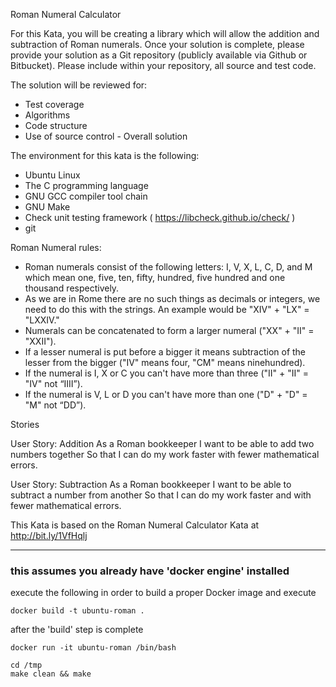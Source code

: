 Roman Numeral Calculator

For this Kata, you will be creating a library which will allow the addition and subtraction of
Roman numerals. Once your solution is complete, please provide your solution as a Git
repository (publicly available via Github or Bitbucket). Please include within your repository, all
source and test code.

The solution will be reviewed for:
- Test coverage
- Algorithms
- Code structure
- Use of source control - Overall solution

The environment for this kata is the following:
- Ubuntu Linux
- The C programming language
- GNU GCC compiler tool chain
- GNU Make
- Check unit testing framework ( https://libcheck.github.io/check/ )
- git

Roman Numeral rules:
- Roman numerals consist of the following letters: I, V, X, L, C, D, and M which mean one,
five, ten, fifty, hundred, five hundred and one thousand respectively.
- As we are in Rome there are no such things as decimals or integers, we need to do this
with the strings. An example would be "XIV" + "LX" = "LXXIV."
- Numerals can be concatenated to form a larger numeral ("XX" + "II" = "XXII").
- If a lesser numeral is put before a bigger it means subtraction of the lesser from the
bigger ("IV" means four, "CM" means ninehundred).
- If the numeral is I, X or C you can't have more than three ("II" + "II" = "IV" not “IIII”).
- If the numeral is V, L or D you can't have more than one ("D" + "D" = "M" not “DD”).

Stories

User Story: Addition
As a Roman bookkeeper
I want to be able to add two numbers together
So that I can do my work faster with fewer mathematical errors.

User Story: Subtraction
As a Roman bookkeeper
I want to be able to subtract a number from another
So that I can do my work faster and with fewer mathematical errors.

This Kata is based on the Roman Numeral Calculator Kata at http://bit.ly/1VfHqlj

---
### this assumes you already have 'docker engine' installed
execute the following in order to build a proper Docker image and execute
```
docker build -t ubuntu-roman .
```
after the 'build' step is complete
```
docker run -it ubuntu-roman /bin/bash
```
```
cd /tmp
make clean && make
```
